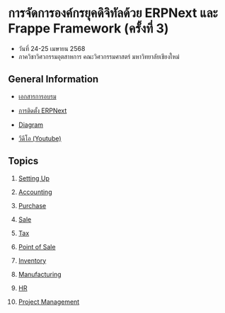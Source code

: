 # การจัดการองค์กรยุคดิจิทัลด้วย ERPNext  และ Frappe Framework (ครั้งที่ 3)

- วันที่ 24-25 เมษายน 2568
- ภาควิชาวิศวกรรมอุตสาหการ คณะวิศวกรรมศาสตร์ มหาวิทยาลัยเชียงใหม่

## General Information

- [เอกสารการอบรม](#)

- [การติดตั้ง ERPNext](./erpnext_installation.md)

- [Diagram](https://link.excalidraw.com/l/9PltHIQHZMD/844RxGB62Bm)

- [วีดีโอ (Youtube)](#)

## Topics

1. [Setting Up](https://scribehow.com/page/V2_ERPNext_Training_1_Getting_Started_with_Frappe_Cloud__3DDImQ3UTjOivxLUb4ybUQ?referrer=documents)

2. [Accounting](https://scribehow.com/page/V2_ERPNext_Training_2_Accounting__rc4thAkqS-aXyg2JEnrsfg?referrer=documents)

3. [Purchase](https://scribehow.com/page/V2_ERPNext_Training_3_Purchase__mXmfJ7FoTDqg9ikxCZJuMw?referrer=documents)

4. [Sale](https://scribehow.com/page/V2_ERPNext_Training_4_Sale__Pu-uz6L8Q9OgQy_VRkCObg?referrer=documents)

5. [Tax](https://scribehow.com/page/V2_ERPNext_Training_5_Tax__HzCor1EVTi2C4Qc3BZexpw?referrer=documents)

6. [Point of Sale](https://scribehow.com/page/V2_ERPNext_Training_6_Point_of_Sale__ZqF2M4HUQfyr703o7PGIMA?referrer=documents)

7. [Inventory](https://scribehow.com/page/V2_ERPNext_Training_7_Inventory__G2E04RJ_QtuscX_1rlPBoQ?referrer=documents)

8. [Manufacturing](https://scribehow.com/page/V2_ERPNext_Training_8_Manufacturing__8jiD9i9gQGKS8vYty3nW8Q?referrer=documents)

9. [HR](https://scribehow.com/page/V2_ERPNext_Training_9_HR__Otwji3-WT-eVn516OsMVRA?referrer=documents)

10. [Project Management](https://link.excalidraw.com/l/9PltHIQHZMD/692RsBDsX3m)
